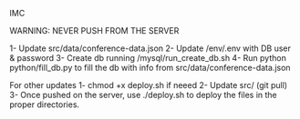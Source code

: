 IMC

WARNING: NEVER PUSH FROM THE SERVER

1- Update src/data/conference-data.json 
2- Update /env/.env with DB user & password
3- Create db running /mysql/run_create_db.sh
4- Run python python/fill_db.py to fill the db with info from src/data/conference-data.json 

For other updates
1- chmod +x deploy.sh if neeed
2- Update src/ (git pull)
3- Once pushed on the server, use ./deploy.sh to deploy the files in the proper directories.


